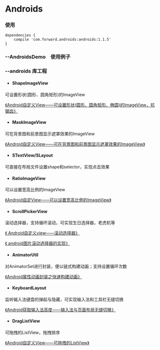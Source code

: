 Androids
======

### 使用
```
dependencies {
    compile 'com.forward.androids:androids:1.1.5'
}
```

### --AndroidsDemo　使用例子

### --androids 库工程
  
  * #### ShapeImageView
  可设置形状(圆形、圆角矩形)的ImageView

  [《Android自定义View——可设置形状(圆形、圆角矩形、椭圆)的ImageView，抗锯齿》](http://blog.csdn.net/u012964944/article/details/50548720)
  
  * #### MaskImageView
  可在背景图和前景图显示遮罩效果的ImageView

  [《Android自定义View——可在背景图和前景图显示遮罩效果的ImageView》](http://blog.csdn.net/u012964944/article/details/50560503)

  * #### STextView/SLayout
  可直接在布局文件设置shape和selector，实现点击效果
  
  * #### RatioImageView
  可以设置宽高比例的ImageView

  [《Android自定View——可以设置宽高比例的ImageView》](http://blog.csdn.net/u012964944/article/details/50600078)
  
  * #### ScrollPickerView
  滚动选择器，支持循环滚动，可实现生日选择器，老虎机等

  [《 Android自定义view——滚动选择器》](http://blog.csdn.net/u012964944/article/details/50847973)
 
  [《 android图片滚动选择器的实现》](http://blog.csdn.net/u012964944/article/details/70172885)
    
  * #### AnimatorUtil
  对AnimatorSet进行封装，便以链式构建动画；支持设置循环次数

  [《Android属性动画封装之快速构建动画》](http://blog.csdn.net/u012964944/article/details/50854430)

  * #### KeyboardLayout
  监听输入法键盘的弹起与隐藏，可实现输入法和工具栏无缝切换

  [《Android获取输入法高度——输入法与页面布局无缝切换》](http://blog.csdn.net/u012964944/article/details/52120726)
  
  * #### DragListView
  可拖拽的ListView，拖拽排序

  [《Android自定义View——可拖拽的ListView》](http://blog.csdn.net/u012964944/article/details/52086674)
  



